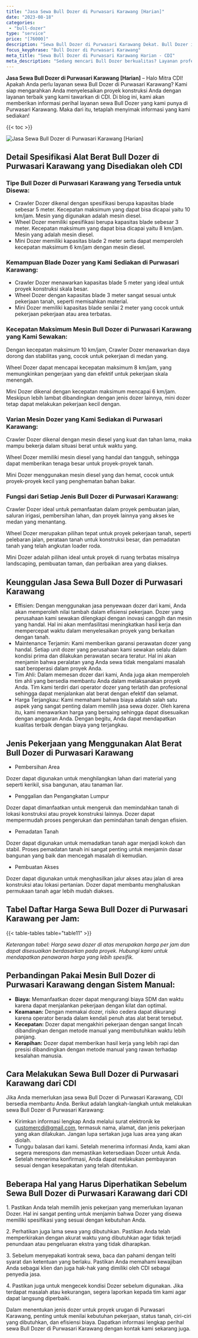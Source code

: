 ```yaml
---
title: "Jasa Sewa Bull Dozer di Purwasari Karawang [Harian]"
date: "2023-08-18"
categories:
 - "bull-dozer"
type: "service"
price: "[76000]"
description: "Sewa Bull Dozer di Purwasari Karawang Dekat. Bull Dozer ini menjadi solusi utama dalam proyek pembangunan sebagai alat berat handal dan andal. Hubungi kami untuk informasi lebih detail."
focus_keyphrase: "Bull Dozer di Purwasari Karawang"
meta_title: "Sewa Bull Dozer di Purwasari Karawang Harian - CDI"
meta_description: "Sedang mencari Bull Dozer berkualitas? Layanan profesional kami siap melayani dengan harga kompetitif. Klik untuk info lebih lanjut."
---
```


**Jasa Sewa Bull Dozer di Purwasari Karawang [Harian]** – Halo Mitra CDI! Apakah Anda perlu layanan sewa Bull Dozer di Purwasari Karawang? Kami siap mengarahkan Anda menyelesaikan proyek konstruksi Anda dengan layanan terbaik yang kami tawarkan di CDI. Di blog ini, kami akan memberikan informasi perihal layanan sewa Bull Dozer yang kami punya di Purwasari Karawang. Maka dari itu, tetaplah menyimak informasi yang kami sediakan!

{{< toc >}}

![Jasa Sewa Bull Dozer di Purwasari Karawang [Harian]](/images/bull-dozer/bull-dozer-22.jpg)

## Detail Spesifikasi Alat Berat Bull Dozer di Purwasari Karawang yang Disediakan oleh CDI

### Tipe Bull Dozer di Purwasari Karawang yang Tersedia untuk Disewa:

*   Crawler Dozer dikenal dengan spesifikasi berupa kapasitas blade sebesar 5 meter. Kecepatan maksimum yang dapat bisa dicapai yaitu 10 km/jam. Mesin yang digunakan adalah mesin diesel.
*   Wheel Dozer memiliki spesifikasi berupa kapasitas blade sebesar 3 meter. Kecepatan maksimum yang dapat bisa dicapai yaitu 8 km/jam. Mesin yang adalah mesin diesel.
*   Mini Dozer memiliki kapasitas blade 2 meter serta dapat memperoleh kecepatan maksimum 6 km/jam dengan mesin diesel.

### Kemampuan Blade Dozer yang Kami Sediakan di Purwasari Karawang:

*   Crawler Dozer menawarkan kapasitas blade 5 meter yang ideal untuk proyek konstruksi skala besar.
*   Wheel Dozer dengan kapasitas blade 3 meter sangat sesuai untuk pekerjaan tanah, seperti memisahkan material.
*   Mini Dozer memiliki kapasitas blade senilai 2 meter yang cocok untuk pekerjaan pekerjaan atau area terbatas.

### Kecepatan Maksimum Mesin Bull Dozer di Purwasari Karawang yang Kami Sewakan:

Dengan kecepatan maksimum 10 km/jam, Crawler Dozer menawarkan daya dorong dan stabilitas yang, cocok untuk pekerjaan di medan yang.

Wheel Dozer dapat mencapai kecepatan maksimum 8 km/jam, yang memungkinkan pengerjaan yang dan efektif untuk pekerjaan skala menengah.

Mini Dozer dikenal dengan kecepatan maksimum mencapai 6 km/jam. Meskipun lebih lambat dibandingkan dengan jenis dozer lainnya, mini dozer tetap dapat melakukan pekerjaan kecil dengan.

### Varian Mesin Dozer yang Kami Sediakan di Purwasari Karawang:

Crawler Dozer dikenal dengan mesin diesel yang kuat dan tahan lama, maka mampu bekerja dalam situasi berat untuk waktu yang.

Wheel Dozer memiliki mesin diesel yang handal dan tangguh, sehingga dapat memberikan tenaga besar untuk proyek-proyek tanah.

Mini Dozer menggunakan mesin diesel yang dan hemat, cocok untuk proyek-proyek kecil yang penghematan bahan bakar.

### Fungsi dari Setiap Jenis Bull Dozer di Purwasari Karawang:

Crawler Dozer ideal untuk pemanfaatan dalam proyek pembuatan jalan, saluran irigasi, pembersihan lahan, dan proyek lainnya yang akses ke medan yang menantang.

Wheel Dozer merupakan pilihan tepat untuk proyek pekerjaan tanah, seperti pelebaran jalan, perataan tanah untuk konstruksi besar, dan pemadatan tanah yang telah angkutan loader roda.

Mini Dozer adalah pilihan ideal untuk proyek di ruang terbatas misalnya landscaping, pembuatan taman, dan perbaikan area yang diakses.

## Keunggulan Jasa Sewa Bull Dozer di Purwasari Karawang

*   Effisien: Dengan menggunakan jasa penyewaan dozer dari kami, Anda akan memperoleh nilai tambah dalam efisiensi pekerjaan. Dozer yang perusahaan kami sewakan dilengkapi dengan inovasi canggih dan mesin yang handal. Hal ini akan memfasilitasi meningkatkan hasil kerja dan mempercepat waktu dalam menyelesaikan proyek yang berkaitan dengan tanah.
*   Maintenance Terjamin: Kami memberikan garansi perawatan dozer yang handal. Setiap unit dozer yang perusahaan kami sewakan selalu dalam kondisi prima dan dilakukan perawatan secara teratur. Hal ini akan menjamin bahwa peralatan yang Anda sewa tidak mengalami masalah saat beroperasi dalam proyek Anda.
*   Tim Ahli: Dalam memesan dozer dari kami, Anda juga akan memperoleh tim ahli yang bersedia membantu Anda dalam melaksanakan proyek Anda. Tim kami terdiri dari operator dozer yang terlatih dan profesional sehingga dapat menjalankan alat berat dengan efektif dan selamat.
*   Harga Terjangkau: Kami memahami bahwa biaya adalah salah satu aspek yang sangat penting dalam memilih jasa sewa dozer. Oleh karena itu, kami menawarkan harga yang bersaing sehingga dapat disesuaikan dengan anggaran Anda. Dengan begitu, Anda dapat mendapatkan kualitas terbaik dengan biaya yang terjangkau.

## Jenis Pekerjaan yang Menggunakan Alat Berat Bull Dozer di Purwasari Karawang

*   Pembersihan Area

Dozer dapat digunakan untuk menghilangkan lahan dari material yang seperti kerikil, sisa bangunan, atau tanaman liar.
*   Penggalian dan Pengangkatan Lumpur

Dozer dapat dimanfaatkan untuk mengeruk dan memindahkan tanah di lokasi konstruksi atau proyek konstruksi lainnya. Dozer dapat mempermudah proses pengerukan dan pemindahan tanah dengan efisien.
*   Pemadatan Tanah

Dozer dapat digunakan untuk memadatkan tanah agar menjadi kokoh dan stabil. Proses pemadatan tanah ini sangat penting untuk menjamin dasar bangunan yang baik dan mencegah masalah di kemudian.
*   Pembuatan Akses

Dozer dapat digunakan untuk menghasilkan jalur akses atau jalan di area konstruksi atau lokasi pertanian. Dozer dapat membantu menghaluskan permukaan tanah agar lebih mudah diakses.

## Tabel Daftar Harga Sewa Bull Dozer di Purwasari Karawang per Jam:

{{< table-tables table="table11" >}}

_Keterangan tabel: Harga sewa dozer di atas merupakan harga per jam dan dapat disesuaikan berdasarkan pada proyek. Hubungi kami untuk mendapatkan penawaran harga yang lebih spesifik._

## Perbandingan Pakai Mesin Bull Dozer di Purwasari Karawang dengan Sistem Manual:

*   **Biaya:** Memanfaatkan dozer dapat mengurangi biaya SDM dan waktu karena dapat menjalankan pekerjaan dengan kilat dan optimal.
*   **Keamanan:** Dengan memakai dozer, risiko cedera dapat dikurangi karena operator berada dalam kendali penuh atas alat berat tersebut.
*   **Kecepatan:** Dozer dapat mengakhiri pekerjaan dengan sangat lincah dibandingkan dengan metode manual yang membutuhkan waktu lebih panjang.
*   **Kerapihan:** Dozer dapat memberikan hasil kerja yang lebih rapi dan presisi dibandingkan dengan metode manual yang rawan terhadap kesalahan manusia.

## Cara Melakukan Sewa Bull Dozer di Purwasari Karawang dari CDI

Jika Anda memerlukan jasa sewa Bull Dozer di Purwasari Karawang, CDI bersedia membantu Anda. Berikut adalah langkah-langkah untuk melakukan sewa Bull Dozer di Purwasari Karawang:

*   Kirimkan informasi lengkap Anda melalui surat elektronik ke customercdi@gmail.com, termasuk nama, alamat, dan jenis pekerjaan yang akan dilakukan. Jangan lupa sertakan juga luas area yang akan diolah.
*   Tunggu balasan dari kami. Setelah menerima informasi Anda, kami akan segera merespons dan memastikan ketersediaan Dozer untuk Anda.
*   Setelah menerima konfirmasi, Anda dapat melakukan pembayaran sesuai dengan kesepakatan yang telah ditentukan.

## Beberapa Hal yang Harus Diperhatikan Sebelum Sewa Bull Dozer di Purwasari Karawang dari CDI

1\.  Pastikan Anda telah memilih jenis pekerjaan yang memerlukan layanan Dozer. Hal ini sangat penting untuk menjamin bahwa Dozer yang disewa memiliki spesifikasi yang sesuai dengan kebutuhan Anda.

2\.  Perhatikan juga lama sewa yang dibutuhkan. Pastikan Anda telah memperkirakan dengan akurat waktu yang dibutuhkan agar tidak terjadi penundaan atau pengeluaran ekstra yang tidak diharapkan.

3\.  Sebelum menyepakati kontrak sewa, baca dan pahami dengan teliti syarat dan ketentuan yang berlaku. Pastikan Anda memahami kewajiban Anda sebagai klien dan juga hak-hak yang dimiliki oleh CDI sebagai penyedia jasa.

4\.  Pastikan juga untuk mengecek kondisi Dozer sebelum digunakan. Jika terdapat masalah atau kekurangan, segera laporkan kepada tim kami agar dapat langsung diperbaiki.

Dalam menentukan jenis dozer untuk proyek urugan di Purwasari Karawang, penting untuk menilai kebutuhan pekerjaan, status tanah, ciri-ciri yang dibutuhkan, dan efisiensi biaya. Dapatkan informasi lengkap perihal sewa Bull Dozer di Purwasari Karawang dengan kontak kami sekarang juga.
